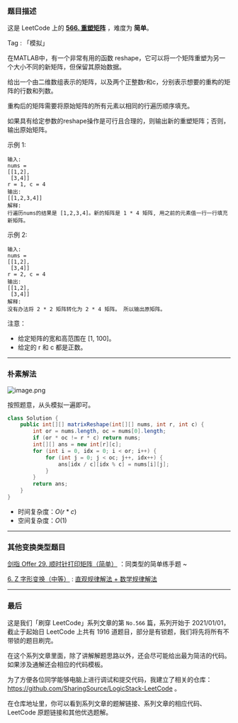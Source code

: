 ### 题目描述

这是 LeetCode 上的 **[566. 重塑矩阵](https://leetcode-cn.com/problems/reshape-the-matrix/solution/jian-dan-ti-zhong-quan-chu-ji-ke-yi-kan-79gv5/)** ，难度为 **简单**。

Tag : 「模拟」




在MATLAB中，有一个非常有用的函数 reshape，它可以将一个矩阵重塑为另一个大小不同的新矩阵，但保留其原始数据。

给出一个由二维数组表示的矩阵，以及两个正整数r和c，分别表示想要的重构的矩阵的行数和列数。

重构后的矩阵需要将原始矩阵的所有元素以相同的行遍历顺序填充。

如果具有给定参数的reshape操作是可行且合理的，则输出新的重塑矩阵；否则，输出原始矩阵。

示例 1:
```
输入: 
nums = 
[[1,2],
 [3,4]]
r = 1, c = 4
输出: 
[[1,2,3,4]]
解释:
行遍历nums的结果是 [1,2,3,4]。新的矩阵是 1 * 4 矩阵, 用之前的元素值一行一行填充新矩阵。
```
示例 2:
```
输入: 
nums = 
[[1,2],
 [3,4]]
r = 2, c = 4
输出: 
[[1,2],
 [3,4]]
解释:
没有办法将 2 * 2 矩阵转化为 2 * 4 矩阵。 所以输出原矩阵。
```
注意：
* 给定矩阵的宽和高范围在 [1, 100]。
* 给定的 r 和 c 都是正数。

---

### 朴素解法

![image.png](https://pic.leetcode-cn.com/1613526712-tligtz-image.png)

按照题意，从头模拟一遍即可。

```java
class Solution {
    public int[][] matrixReshape(int[][] nums, int r, int c) {
        int or = nums.length, oc = nums[0].length;
        if (or * oc != r * c) return nums;
        int[][] ans = new int[r][c];
        for (int i = 0, idx = 0; i < or; i++) {
            for (int j = 0; j < oc; j++, idx++) {
                ans[idx / c][idx % c] = nums[i][j];
            }
        }
        return ans;
    }
}
```
* 时间复杂度：$O(r * c)$
* 空间复杂度：$O(1)$

***

### 其他变换类型题目

[剑指 Offer 29. 顺时针打印矩阵（简单）](https://leetcode-cn.com/problems/shun-shi-zhen-da-yin-ju-zhen-lcof/) ：同类型的简单练手题 ~ 

[6. Z 字形变换（中等）](https://leetcode-cn.com/problems/zigzag-conversion/) : [直观规律解法 + 数学规律解法](https://leetcode-cn.com/problems/zigzag-conversion/solution/shua-chuan-lc-zhi-guan-gui-lu-jie-fa-shu-8226/)


---

### 最后

这是我们「刷穿 LeetCode」系列文章的第 `No.566` 篇，系列开始于 2021/01/01，截止于起始日 LeetCode 上共有 1916 道题目，部分是有锁题，我们将先将所有不带锁的题目刷完。

在这个系列文章里面，除了讲解解题思路以外，还会尽可能给出最为简洁的代码。如果涉及通解还会相应的代码模板。

为了方便各位同学能够电脑上进行调试和提交代码，我建立了相关的仓库：https://github.com/SharingSource/LogicStack-LeetCode 。

在仓库地址里，你可以看到系列文章的题解链接、系列文章的相应代码、LeetCode 原题链接和其他优选题解。

